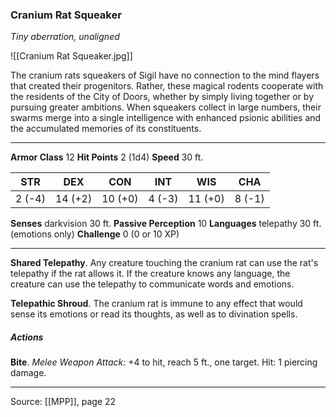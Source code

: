 ### Cranium Rat Squeaker
_Tiny aberration, unaligned_

![[Cranium Rat Squeaker.jpg]]

The cranium rats squeakers of Sigil have no connection to the mind flayers that created their progenitors. Rather, these magical rodents cooperate with the residents of the City of Doors, whether by simply living together or by pursuing greater ambitions. When squeakers collect in large numbers, their swarms merge into a single intelligence with enhanced psionic abilities and the accumulated memories of its constituents.




---

**Armor Class** 12
**Hit Points** 2 (1d4)
**Speed** 30 ft.

| STR     | DEX     | CON     | INT     | WIS     | CHA     |
|---------|---------|---------|---------|---------|---------|
| 2 (-4) | 14 (+2) | 10 (+0) | 4 (-3) | 11 (+0) | 8 (-1) |

**Senses** darkvision 30 ft.
**Passive Perception** 10
**Languages** telepathy 30 ft. (emotions only)
**Challenge** 0 (0 or 10 XP)

---

**Shared Telepathy**. Any creature touching the cranium rat can use the rat's telepathy if the rat allows it. If the creature knows any language, the creature can use the telepathy to communicate words and emotions.

**Telepathic Shroud**. The cranium rat is immune to any effect that would sense its emotions or read its thoughts, as well as to divination spells.

##### Actions
**Bite**. _Melee Weapon Attack:_ +4 to hit, reach 5 ft., one target. Hit: 1 piercing damage.


---

Source: [[MPP]], page 22